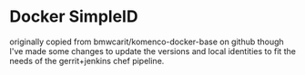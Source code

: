 # Docker SimpleID

originally copied from bmwcarit/komenco-docker-base on github though
I've made some changes to update the versions and local identities to
fit the needs of the gerrit+jenkins chef pipeline.

